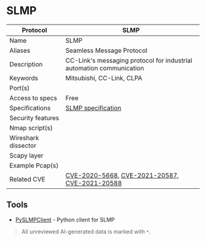 # SLMP

| Protocol | SLMP |
|---|---|
| Name | SLMP |
| Aliases | Seamless Message Protocol |
| Description | CC-Link's messaging protocol for industrial automation communication |
| Keywords | Mitsubishi, CC-Link, CLPA |
| Port(s) |  |
| Access to specs | Free |
| Specifications | [SLMP specification](https://www.cc-link.org/en/downloads/nonmembers/form.html) |
| Security features |  |
| Nmap script(s) |  |
| Wireshark dissector |  |
| Scapy layer |  |
| Example Pcap(s) |  |
| Related CVE | [CVE-2020-5668](https://nvd.nist.gov/vuln/detail/CVE-2020-5668), [CVE-2021-20587](https://nvd.nist.gov/vuln/detail/CVE-2021-20587), [CVE-2021-20588](https://nvd.nist.gov/vuln/detail/CVE-2021-20588) |

## Tools
- [PySLMPClient](https://github.com/masahase0117/PySLMPClient) - Python client for SLMP

> All unreviewed AI-generated data is marked with `*`.
